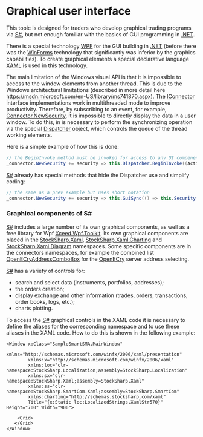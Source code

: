 # Graphical user interface

This topic is designed for traders who develop graphical trading programs via [S\#](StockSharpAbout.md), but not enough familiar with the basics of GUI programming in [.NET](https://en.wikipedia.org/wiki/.NET_Framework).

There is a special technology [WPF](https://en.wikipedia.org/wiki/Windows_Presentation_Foundation) for the GUI building in [.NET](https://en.wikipedia.org/wiki/.NET_Framework) (before there was the [WinForms](https://en.wikipedia.org/wiki/WinForms) technology that significantly was inferior by the graphics capabilities). To create graphical elements a special declarative language [XAML](https://msdn.microsoft.com/library/hh700354.aspx) is used in this technology.

The main limitation of the Windows visual API is that it is impossible to access to the window elements from another thread. This is due to the Windows architectural limitations (described in more detail here [https:\/\/msdn.microsoft.com\/en\-US\/library\/ms741870.aspx](https://msdn.microsoft.com/en-US/library/ms741870.aspx)). The [IConnector](xref:StockSharp.BusinessEntities.IConnector) interface implementations work in multithreaded mode to improve productivity. Therefore, by subscribing to an event, for example, [Connector.NewSecurity](xref:StockSharp.Algo.Connector.NewSecurity), it is impossible to directly display the data in a user window. To do this, in is necessary to perform the synchronizing operation via the special [Dispatcher](https://msdn.microsoft.com/library/system.windows.threading.dispatcher.aspx) object, which controls the queue of the thread working elements.

Here is a simple example of how this is done:

```cs
// the BeginInvoke method must be invoked for access to any UI compenents in market-data handles
_connector.NewSecurity += security => this.Dispatcher.BeginInvoke((Action)(() => this.Security.ItemsSource = _connector.Securities));
```

[S\#](StockSharpAbout.md) already has special methods that hide the Dispatcher use and simplify coding: 

```cs
// the same as a prev example but uses short notation
_connector.NewSecurity += security => this.GuiSync(() => this.Security.ItemsSource = _connector.Securities);
```

### Graphical components of S\#

[S\#](StockSharpAbout.md) includes a large number of its own graphical components, as well as a free library for Wpf [Xceed.Wpf.Toolkit](https://wpftoolkit.codeplex.com/). Its own graphical components are placed in the [StockSharp.Xaml](xref:StockSharp.Xaml), [StockSharp.Xaml.Charting](xref:StockSharp.Xaml.Charting) and [StockSharp.Xaml.Diagram](xref:StockSharp.Xaml.Diagram) namespaces. Some specific components are in the connectors namespaces, for example the combined list [OpenECryAddressComboBox](xref:StockSharp.OpenECry.Xaml.OpenECryAddressComboBox) for the [OpenECry](OEC.md) server address selecting. 

[S\#](StockSharpAbout.md) has a variety of controls for: 

- search and select data (instruments, portfolios, addresses);
- the orders creation;
- display exchange and other information (trades, orders, transactions, order books, logs, etc.);
- charts plotting.

To access the [S\#](StockSharpAbout.md) graphical controls in the XAML code it is necessary to define the aliases for the corresponding namespace and to use these aliases in the XAML code. How to do this is shown in the following example: 

```xaml
<Window x:Class="SampleSmartSMA.MainWindow"
        xmlns="http://schemas.microsoft.com/winfx/2006/xaml/presentation"
        xmlns:x="http://schemas.microsoft.com/winfx/2006/xaml"
        xmlns:loc="clr-namespace:StockSharp.Localization;assembly=StockSharp.Localization"
        xmlns:sx="clr-namespace:StockSharp.Xaml;assembly=StockSharp.Xaml"
        xmlns:ss="clr-namespace:StockSharp.SmartCom.Xaml;assembly=StockSharp.SmartCom"
        xmlns:charting="http://schemas.stocksharp.com/xaml"
        Title="{x:Static loc:LocalizedStrings.XamlStr570}" Height="700" Width="900">
    
    <Grid>
   </Grid>
</Window>
	
```
